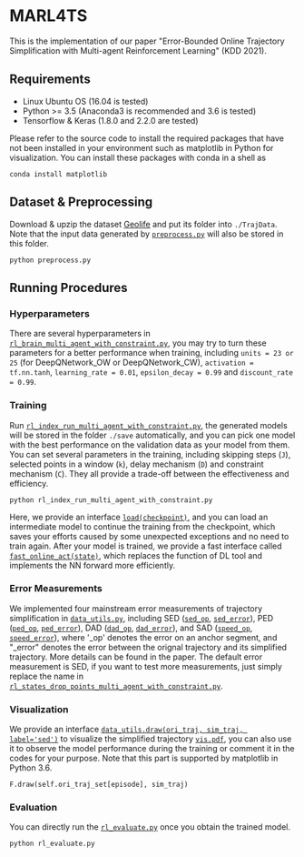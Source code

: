 # MARL4TS

This is the implementation of our paper "Error-Bounded Online Trajectory Simplification with Multi-agent Reinforcement Learning" (KDD 2021).

## Requirements

* Linux Ubuntu OS (16.04 is tested)
* Python >= 3.5 (Anaconda3 is recommended and 3.6 is tested)
* Tensorflow & Keras (1.8.0 and 2.2.0 are tested)

Please refer to the source code to install the required packages that have not been installed in your environment such as matplotlib in Python for visualization. You can install these packages with conda in a shell as

```
conda install matplotlib
```

## Dataset & Preprocessing

Download & upzip the dataset [Geolife](http://research.microsoft.com/en-us/downloads/b16d359d-d164-469e-9fd4-daa38f2b2e13/) and put its folder into `./TrajData`. Note that the input data generated by [`preprocess.py`](preprocess.py) will also be stored in this folder.

```
python preprocess.py
```

## Running Procedures

### Hyperparameters
There are several hyperparameters in [`rl_brain_multi_agent_with_constraint.py`](./rl_brain_multi_agent_with_constraint.py), you may try to turn these parameters for a better performance when training, 
including `units = 23 or 25` (for DeepQNetwork_OW or DeepQNetwork_CW), `activation = tf.nn.tanh`, `learning_rate = 0.01`, `epsilon_decay = 0.99` and `discount_rate = 0.99`.

### Training

Run [`rl_index_run_multi_agent_with_constraint.py`](./rl_index_run_multi_agent_with_constraint.py), the generated models will be stored in the folder `./save` automatically, and you can pick one model with the best performance on the validation data as your model from them.
You can set several parameters in the training, including skipping steps (`J`), selected points in a window (`k`), delay mechanism (`D`) and constraint mechanism (`C`). They all provide a trade-off between the effectiveness and efficiency.

```
python rl_index_run_multi_agent_with_constraint.py
```
Here, we provide an interface [`load(checkpoint)`](./rl_brain_multi_agent_with_constraint.py), and you can load an intermediate model to continue the training from the checkpoint, which saves your efforts caused by some unexpected exceptions and no need to train again.
After your model is trained, we provide a fast interface called [`fast_online_act(state)`](./rl_brain_multi_agent_with_constraint.py), which replaces the function of DL tool and implements the NN forward more efficiently.

### Error Measurements
We implemented four mainstream error measurements of trajectory simplification in [`data_utils.py`](./data_utils.py), including SED ([`sed_op`](./data_utils.py), [`sed_error`](./data_utils.py)), PED ([`ped_op`](./data_utils.py), [`ped_error`](./data_utils.py)), DAD ([`dad_op`](./data_utils.py), [`dad_error`](./data_utils.py)), and SAD ([`speed_op`](./data_utils.py), [`speed_error`](./data_utils.py)), where '_op' denotes the error on an anchor segment, and "_error" denotes the error between the orignal trajectory and its simplified trajectory. More details can be found in the paper. The default error measurement is SED, if you want to test more measurements, just simply replace the name in [`rl_states_drop_points_multi_agent_with_constraint.py`](./rl_states_drop_points_multi_agent_with_constraint.py).

### Visualization

We provide an interface [`data_utils.draw(ori_traj, sim_traj, label='sed')`](./data_utils.py) to visualize the simplified trajectory [`vis.pdf`](./vis_marlts_geolife_sed.pdf), you can also use it to observe the model performance during the training or comment it in the codes for your purpose. Note that this part is supported by matplotlib in Python 3.6.
```
F.draw(self.ori_traj_set[episode], sim_traj)
```

### Evaluation

You can directly run the [`rl_evaluate.py`](./rl_evaluate.py) once you obtain the trained model.

```
python rl_evaluate.py
```
